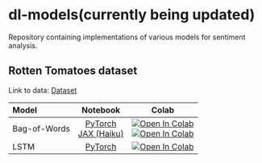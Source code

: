 # dl-models(currently being updated)

Repository containing implementations of various models for sentiment analysis.

## Rotten Tomatoes dataset

Link to data: [Dataset](https://www.kaggle.com/c/sentiment-analysis-on-movie-reviews)

| Model | Notebook | Colab | 
|:------| :------:| :----:| 
| Bag-of-Words | [PyTorch](https://nbviewer.jupyter.org/github/pbmstrk/Sentiment-Analysis/blob/master/models/bog/Bag_of_Words.ipynb) <br>   [JAX (Haiku)](https://nbviewer.jupyter.org/github/pbmstrk/dl-models/blob/master/models/bog/Bag_of_Words_JAX.ipynb) |  [![Open In Colab](https://colab.research.google.com/assets/colab-badge.svg)](https://colab.research.google.com/github/pbmstrk/Sentiment-Analysis/blob/master/models/bog/Bag_of_Words.ipynb) <br>  [![Open In Colab](https://colab.research.google.com/assets/colab-badge.svg)](https://colab.research.google.com/github/pbmstrk/Sentiment-Analysis/blob/master/models/bog/Bag_of_Words_JAX.ipynb)|
| LSTM | [PyTorch](https://nbviewer.jupyter.org/github/pbmstrk/Sentiment-Analysis/blob/master/models/lstm/LSTM.ipynb) |  [![Open In Colab](https://colab.research.google.com/assets/colab-badge.svg)](https://colab.research.google.com/github/pbmstrk/Sentiment-Analysis/blob/master/models/lstm/LSTM.ipynb)|
